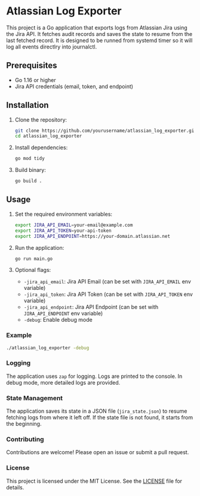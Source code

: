 # Atlassian Log Exporter

This project is a Go application that exports logs from Atlassian Jira using the Jira API. It fetches audit records and saves the state to resume from the last fetched record.
It is designed to be runned from systemd timer so it will log all events directlry into journalctl.

## Prerequisites

- Go 1.16 or higher
- Jira API credentials (email, token, and endpoint)

## Installation

1. Clone the repository:

    ```sh
    git clone https://github.com/yourusername/atlassian_log_exporter.git
    cd atlassian_log_exporter
    ```

2. Install dependencies:

    ```sh
    go mod tidy
    ```

3. Build binary:

    ```sh
    go build .
    ```

## Usage

1. Set the required environment variables:

    ```sh
    export JIRA_API_EMAIL=your-email@example.com
    export JIRA_API_TOKEN=your-api-token
    export JIRA_API_ENDPOINT=https://your-domain.atlassian.net
    ```

2. Run the application:

    ```sh
    go run main.go
    ```

3. Optional flags:
    - `-jira_api_email`: Jira API Email (can be set with `JIRA_API_EMAIL` env variable)
    - `-jira_api_token`: Jira API Token (can be set with `JIRA_API_TOKEN` env variable)
    - `-jira_api_endpoint`: Jira API Endpoint (can be set with `JIRA_API_ENDPOINT` env variable)
    - `-debug`: Enable debug mode

### Example

```sh
./atlassian_log_exporter -debug
```

### Logging

The application uses `zap` for logging. Logs are printed to the console. In debug mode, more detailed logs are provided.

### State Management

The application saves its state in a JSON file (`jira_state.json`) to resume fetching logs from where it left off. If the state file is not found, it starts from the beginning.

### Contributing

Contributions are welcome! Please open an issue or submit a pull request.

### License

This project is licensed under the MIT License. See the [LICENSE](LICENSE) file for details.
